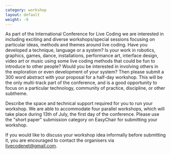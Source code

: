 ```yaml
---
category: workshop
layout: default
weight: -9
---
```


As part of the International Conference for Live Coding we are interested in including exciting and diverse workshops/special sessions focusing on particular ideas, methods and themes around live coding. Have you developed a technique, language or a system? Is your work in robotics, graphics, games, dance, installations, performance art, interface design, video art or music using some live coding methods that could be fun to introduce to other people? Would you be interested in involving others in the exploration or even development of your system? Then please submit a 300 word abstract with your proposal for a half-day workshop. This will be the only multi-track part of the conference, and is a good opportunity to focus on a particular technology, community of practice, discipline, or other subtheme.

Describe the space and technical support required for you to run your workshop. We are able to accommodate four parallel workshops, which will take place during 13th of July, the first day of the conference. Please use the "short paper" submission category on EasyChair for submitting your workshop. 

If you would like to discuss your workshop idea informally before submitting it, you are encouraged to contact the organisers via [livecodenet@gmail.com](mailto:livecodenet@gmail.com).
